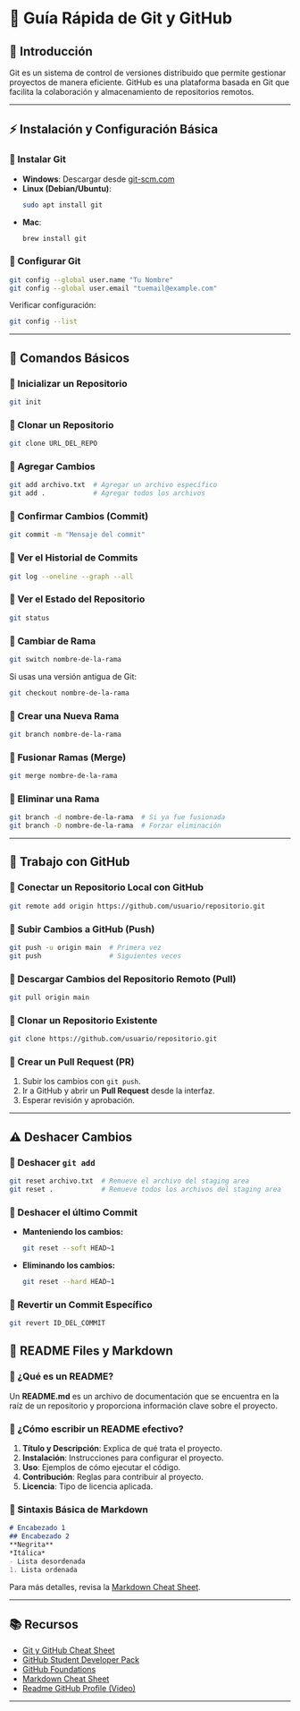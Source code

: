 # 📌 Guía Rápida de Git y GitHub

## 📖 Introducción
Git es un sistema de control de versiones distribuido que permite gestionar proyectos de manera eficiente. GitHub es una plataforma basada en Git que facilita la colaboración y almacenamiento de repositorios remotos.

---

## ⚡ Instalación y Configuración Básica

### 🔹 Instalar Git
- **Windows**: Descargar desde [git-scm.com](https://git-scm.com/)
- **Linux (Debian/Ubuntu)**:
  ```bash
  sudo apt install git
  ```
- **Mac**:
  ```bash
  brew install git
  ```

### 🔹 Configurar Git
```bash
git config --global user.name "Tu Nombre"
git config --global user.email "tuemail@example.com"
```

Verificar configuración:
```bash
git config --list
```

---

## 🔹 Comandos Básicos

### 🔹 Inicializar un Repositorio
```bash
git init
```

### 🔹 Clonar un Repositorio
```bash
git clone URL_DEL_REPO
```

### 🔹 Agregar Cambios
```bash
git add archivo.txt  # Agregar un archivo específico
git add .            # Agregar todos los archivos
```

### 🔹 Confirmar Cambios (Commit)
```bash
git commit -m "Mensaje del commit"
```

### 🔹 Ver el Historial de Commits
```bash
git log --oneline --graph --all
```

### 🔹 Ver el Estado del Repositorio
```bash
git status
```

### 🔹 Cambiar de Rama
```bash
git switch nombre-de-la-rama
```

Si usas una versión antigua de Git:
```bash
git checkout nombre-de-la-rama
```

### 🔹 Crear una Nueva Rama
```bash
git branch nombre-de-la-rama
```

### 🔹 Fusionar Ramas (Merge)
```bash
git merge nombre-de-la-rama
```

### 🔹 Eliminar una Rama
```bash
git branch -d nombre-de-la-rama  # Si ya fue fusionada
git branch -D nombre-de-la-rama  # Forzar eliminación
```

---

## 🚀 Trabajo con GitHub

### 🔹 Conectar un Repositorio Local con GitHub
```bash
git remote add origin https://github.com/usuario/repositorio.git
```

### 🔹 Subir Cambios a GitHub (Push)
```bash
git push -u origin main  # Primera vez
git push                 # Siguientes veces
```

### 🔹 Descargar Cambios del Repositorio Remoto (Pull)
```bash
git pull origin main
```

### 🔹 Clonar un Repositorio Existente
```bash
git clone https://github.com/usuario/repositorio.git
```

### 🔹 Crear un Pull Request (PR)
1. Subir los cambios con `git push`.
2. Ir a GitHub y abrir un **Pull Request** desde la interfaz.
3. Esperar revisión y aprobación.

---

## ⚠️ Deshacer Cambios

### 🔹 Deshacer `git add`
```bash
git reset archivo.txt  # Remueve el archivo del staging area
git reset .            # Remueve todos los archivos del staging area
```

### 🔹 Deshacer el último Commit
- **Manteniendo los cambios:**
  ```bash
  git reset --soft HEAD~1
  ```
- **Eliminando los cambios:**
  ```bash
  git reset --hard HEAD~1
  ```

### 🔹 Revertir un Commit Específico
```bash
git revert ID_DEL_COMMIT
```

## 📝 README Files y Markdown

### 🔹 ¿Qué es un README?
Un **README.md** es un archivo de documentación que se encuentra en la raíz de un repositorio y proporciona información clave sobre el proyecto.

### 🔹 ¿Cómo escribir un README efectivo?
1. **Título y Descripción**: Explica de qué trata el proyecto.
2. **Instalación**: Instrucciones para configurar el proyecto.
3. **Uso**: Ejemplos de cómo ejecutar el código.
4. **Contribución**: Reglas para contribuir al proyecto.
5. **Licencia**: Tipo de licencia aplicada.

### 🔹 Sintaxis Básica de Markdown
```markdown
# Encabezado 1
## Encabezado 2
**Negrita**
*Itálica*
- Lista desordenada
1. Lista ordenada
```
Para más detalles, revisa la [Markdown Cheat Sheet](https://www.markdownguide.org/cheat-sheet/).

---

## 📚 Recursos

- [Git y GitHub Cheat Sheet](https://training.github.com/downloads/es_ES/github-git-cheat-sheet.pdf)
- [GitHub Student Developer Pack](https://education.github.com/pack)
- [GitHub Foundations](https://learn.microsoft.com/en-us/training/paths/github-foundations/)
- [Markdown Cheat Sheet](https://www.markdownguide.org/cheat-sheet/)
- [Readme GitHub Profile (Video)](https://www.youtube.com/watch?v=btlEy8nGOrY)

---